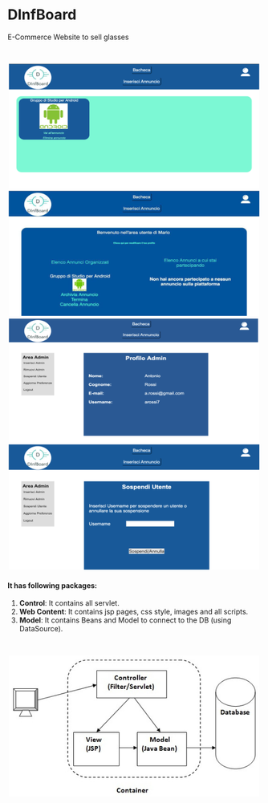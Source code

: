 # DInfBoard
E-Commerce Website to sell glasses

<br>
<p align="center">
  <img src="readme/dinf1.png" width="500" height="250">
  <img src="readme/dinf2.png" width="500" height="250">
  <img src="readme/dinf3.png" width="500" height="250">
  <img src="readme/dinf4.png" width="500" height="250">
</p>

#### It has following packages:
1. **Control**: It contains all servlet.
2. **Web Content**: It contains jsp pages, css style, images and all scripts.
3. **Model**: It contains Beans and Model to connect to the DB (using DataSource).

<br>
<p align="center">
  <img src="readme/model2.jpeg" width="500">
</p>
